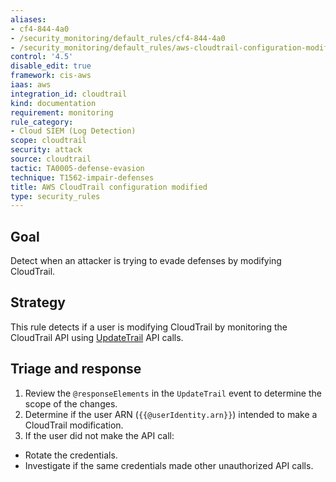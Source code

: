 ```yaml
---
aliases:
- cf4-844-4a0
- /security_monitoring/default_rules/cf4-844-4a0
- /security_monitoring/default_rules/aws-cloudtrail-configuration-modified
control: '4.5'
disable_edit: true
framework: cis-aws
iaas: aws
integration_id: cloudtrail
kind: documentation
requirement: monitoring
rule_category:
- Cloud SIEM (Log Detection)
scope: cloudtrail
security: attack
source: cloudtrail
tactic: TA0005-defense-evasion
technique: T1562-impair-defenses
title: AWS CloudTrail configuration modified
type: security_rules
---
```


## Goal
Detect when an attacker is trying to evade defenses by modifying CloudTrail.

## Strategy
This rule detects if a user is modifying CloudTrail by monitoring the CloudTrail API using [UpdateTrail][1] API calls.

## Triage and response
1. Review the `@responseElements` in the `UpdateTrail` event to determine the scope of the changes.
2. Determine if the user ARN (`{{@userIdentity.arn}}`) intended to make a CloudTrail modification.
3. If the user did not make the API call:
 * Rotate the credentials.
 * Investigate if the same credentials made other unauthorized API calls.

[1]: https://docs.aws.amazon.com/awscloudtrail/latest/APIReference/API_UpdateTrail.html
